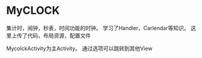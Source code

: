 # MyCLOCK
集计时，闹钟，秒表，时间功能的时钟。
学习了Handler，Carlendar等知识。
这里上传了代码，布局资源，配置文件

MycolckActivity为主Activity。
通过选项可以跳转到其他View
